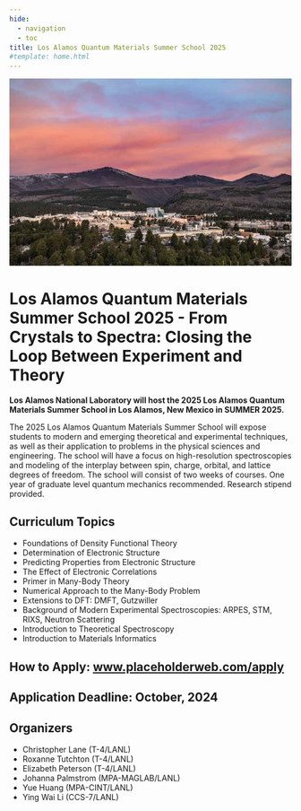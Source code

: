 ```yaml
---
hide:
  - navigation
  - toc
title: Los Alamos Quantum Materials Summer School 2025
#template: home.html
---
```


<img src="../assets/images/background.jpg">

# Los Alamos Quantum Materials Summer School 2025 - From Crystals to Spectra: Closing the Loop Between Experiment and Theory

**Los Alamos National Laboratory will host the 2025 Los Alamos Quantum Materials Summer School in Los Alamos, New Mexico in SUMMER 2025.**

The 2025 Los Alamos Quantum Materials Summer School will expose students to modern and emerging theoretical and experimental techniques, as well as their application to problems in the physical sciences and engineering. The school will have a focus on high-resolution spectroscopies and modeling of the interplay between spin, charge, orbital, and lattice degrees of freedom. The school will consist of two weeks of courses. One year of graduate level quantum mechanics recommended. Research stipend provided.

## Curriculum Topics

* Foundations of Density Functional Theory
* Determination of Electronic Structure
* Predicting Properties from Electronic Structure
* The Effect of Electronic Correlations
* Primer in Many-Body Theory
* Numerical Approach to the Many-Body Problem
* Extensions to DFT: DMFT, Gutzwiller
* Background of Modern Experimental Spectroscopies: ARPES, STM, RIXS, Neutron Scattering
* Introduction to Theoretical Spectroscopy
* Introduction to Materials Informatics 

## How to Apply: www.placeholderweb.com/apply

## Application Deadline: October, 2024

## Organizers
* Christopher Lane (T-4/LANL)
* Roxanne Tutchton (T-4/LANL)
* Elizabeth Peterson (T-4/LANL)
* Johanna Palmstrom (MPA-MAGLAB/LANL)
* Yue Huang (MPA-CINT/LANL)
* Ying Wai Li (CCS-7/LANL)

